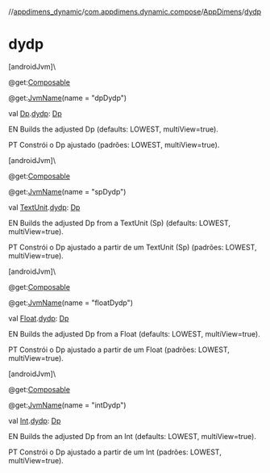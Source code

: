 //[appdimens_dynamic](../../../index.md)/[com.appdimens.dynamic.compose](../index.md)/[AppDimens](index.md)/[dydp](dydp.md)

# dydp

[androidJvm]\

@get:[Composable](https://developer.android.com/reference/kotlin/androidx/compose/runtime/Composable.html)

@get:[JvmName](https://kotlinlang.org/api/core/kotlin-stdlib/kotlin.jvm/-jvm-name/index.html)(name = &quot;dpDydp&quot;)

val [Dp](https://developer.android.com/reference/kotlin/androidx/compose/ui/unit/Dp.html).[dydp](dydp.md): [Dp](https://developer.android.com/reference/kotlin/androidx/compose/ui/unit/Dp.html)

EN Builds the adjusted Dp (defaults: LOWEST, multiView=true).

PT Constrói o Dp ajustado (padrões: LOWEST, multiView=true).

[androidJvm]\

@get:[Composable](https://developer.android.com/reference/kotlin/androidx/compose/runtime/Composable.html)

@get:[JvmName](https://kotlinlang.org/api/core/kotlin-stdlib/kotlin.jvm/-jvm-name/index.html)(name = &quot;spDydp&quot;)

val [TextUnit](https://developer.android.com/reference/kotlin/androidx/compose/ui/unit/TextUnit.html).[dydp](dydp.md): [Dp](https://developer.android.com/reference/kotlin/androidx/compose/ui/unit/Dp.html)

EN Builds the adjusted Dp from a TextUnit (Sp) (defaults: LOWEST, multiView=true).

PT Constrói o Dp ajustado a partir de um TextUnit (Sp) (padrões: LOWEST, multiView=true).

[androidJvm]\

@get:[Composable](https://developer.android.com/reference/kotlin/androidx/compose/runtime/Composable.html)

@get:[JvmName](https://kotlinlang.org/api/core/kotlin-stdlib/kotlin.jvm/-jvm-name/index.html)(name = &quot;floatDydp&quot;)

val [Float](https://kotlinlang.org/api/core/kotlin-stdlib/kotlin/-float/index.html).[dydp](dydp.md): [Dp](https://developer.android.com/reference/kotlin/androidx/compose/ui/unit/Dp.html)

EN Builds the adjusted Dp from a Float (defaults: LOWEST, multiView=true).

PT Constrói o Dp ajustado a partir de um Float (padrões: LOWEST, multiView=true).

[androidJvm]\

@get:[Composable](https://developer.android.com/reference/kotlin/androidx/compose/runtime/Composable.html)

@get:[JvmName](https://kotlinlang.org/api/core/kotlin-stdlib/kotlin.jvm/-jvm-name/index.html)(name = &quot;intDydp&quot;)

val [Int](https://kotlinlang.org/api/core/kotlin-stdlib/kotlin/-int/index.html).[dydp](dydp.md): [Dp](https://developer.android.com/reference/kotlin/androidx/compose/ui/unit/Dp.html)

EN Builds the adjusted Dp from an Int (defaults: LOWEST, multiView=true).

PT Constrói o Dp ajustado a partir de um Int (padrões: LOWEST, multiView=true).